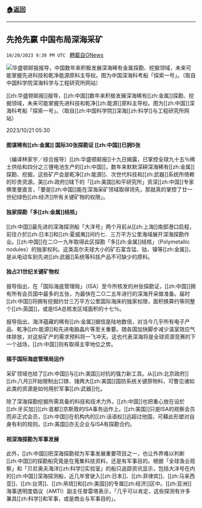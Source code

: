###  [:house:返回](README.md)
---


## 先抢先赢 中国布局深海采矿
`10/20/2023 9:30 PM UTC ` [轉載自GNews](https://gnews.org/articles/1861363)

![华盛顿邮报报导，中国数年来积极发展深海稀有金属探勘、挖掘领域，未来可能掌握先进科技和乾净能源原料主导权。图为中国深海科考船「探索一号」。（取自中国科学院深海科学与工程研究所网站）](https://img.ltn.com.tw/Upload/news/600/2023/10/21/138.jpg "华盛顿邮报报导，中国数年来积极发展深海稀有金属探勘、挖掘领域，未来可能掌握先进科技和乾净能源原料主导权。图为中国深海科考船「探索一号」。（取自中国科学院深海科学与工程研究所网站）")

[[zh:华盛顿邮报]]报导，[[zh:中国]]数年来积极发展深海稀有[[zh:金属]]探勘、挖掘领域，未来可能掌握先进科技和乾净[[zh:能源]]原料主导权。图为[[zh:中国]]深海科考船「探索一号」。（取自[[zh:中国科学院]]深海[[zh:科学]]与工程研究所网站）

2023/10/21 05:30

#### 图谋稀有[[zh:金属]] 国际30张探勘证 [[zh:中国]]已拥5张

〔编译林家宇／综合报导〕[[zh:华盛顿邮报]]十九日揭露，已掌控全球九十五％稀土供给和四分之三锂电池生产的[[zh:中国]]，数年来默默深耕深海稀有[[zh:金属]]探勘、挖掘，这些矿产会是乾净[[zh:能源]]、次世代科技和[[zh:武器]]系统所倚赖的珍贵资源。美[[zh:政府]]辖下的「[[zh:美国]]和平研究所」资深[[zh:中国]]专家佛里曼直言，「要是[[zh:中国]]能在深海采矿领域取得领先，那就真的掌控了廿一世纪绿色[[zh:经济]]所有关键矿物的权限」。

#### 独家探勘「多[[zh:金属]]结核」

[[zh:中国]]最先进的深海探测船「大洋号」两个月前从[[zh:上海]]南部港口启程，前往介於[[zh:日本]]和[[zh:夏威夷]]间约七．三万平方公里海域展开深海探勘作业。[[zh:中国]]在二○一九年取得此区探勘「多[[zh:金属]]结核」（Polymetallic nodules）的独家权利。这类高尔夫球大小的矿石富含锰、钴、镍等[[zh:金属]]，是从电动车到先进[[zh:武器]]系统等科技产品不可缺少的原料。

#### 独占21世纪关键矿物权

报导指出，在「国际海底管理局」（ISA）至今所核发的卅张探勘证，[[zh:中国]]拥有所有会员国中最多的五张，为最快在二○二五年进行的深海开采做准备。届时[[zh:中国]]将拥有挖掘约廿三万平方公里国际海床的独家权限，面积换算约等同整个[[zh:英国]]，或是ISA总核发区域面积的十七％。

报导指出，海洋蕴藏的稀有[[zh:金属]]据信是陆地数倍，对当今几乎所有电子产品、乾净[[zh:能源]]和先进电脑晶片等至关重要。随各国加快脚步减少温室效应气体排放，对这些矿产的需求预料将一飞冲天。这也代表深海将是全球资源竞赛的下一个战场，[[zh:中国]]则有取得主宰地位之势。

#### 插手国际海底管理局运作

采矿领域也给了[[zh:中国]]与[[zh:美国]]对抗的强力新工具。从[[zh:北京政府]][[zh:八月]]开始限制出口镓、锗两大[[zh:美国]]国防系统关键原物料，可瞥见诸如此类的资源是如何用於军事[[zh:武器]]化。

除了深海探勘挖掘所需具备的科技和技术力外，[[zh:中国]]也把重心放在设於[[zh:牙买加]][[zh:首都]]京斯敦的ISA事务运作上。[[zh:美国]]只是ISA的观察会员而非正式会员，[[zh:中国]]在机构内的[[zh:话语权]]远超过他国，可藉此形塑对自身有利的规则。[[zh:美国]]亦无企业与ISA有探勘合约。

#### 视深海探勘为军事发展

此外，[[zh:中国]]把深海探勘视为军事发展重要项目之一，也让外界难以判断[[zh:中国]]的探勘船究竟是在蒐集科技资料，还是有军事目的。根据「全球渔业观察」和「贝尼奥夫海洋[[zh:科学]]实验室」的船只追踪资讯显示，包括大洋号在内的[[zh:中国]]深海探测船，近几年曾驶入[[zh:日本]]、[[zh:菲律宾]]、[[zh:马来西亚]]、[[zh:台湾]]、[[zh:帛琉]]和[[zh:美国]]的专属[[zh:经济]]区中。[[zh:亚洲]]海事透明度倡议（AMTI）副主任普雷塔表示，「几乎可以肯定，这些探测有许多兼具[[zh:科学]]和军事，或是商业与军事目的」。
